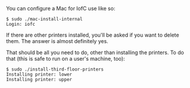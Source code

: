 You can configure a Mac for IofC use like so:

    $ sudo ./mac-install-internal
    Login: iofc

If there are other printers installed, you'll be asked if you want to delete them. The answer is almost definitely yes.

That should be all you need to do, other than installing the printers. To do that (this is safe to run on a user's machine, too):

    $ sudo ./install-third-floor-printers
    Installing printer: lower
    Installing printer: upper
